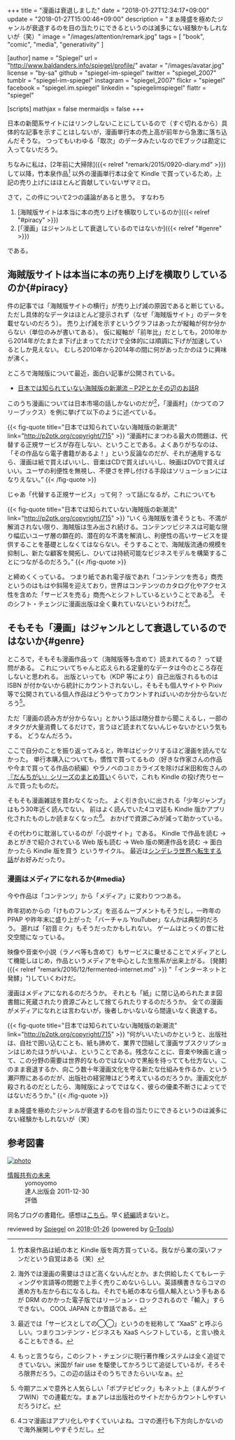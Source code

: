 +++
title = "漫画は衰退しました"
date =  "2018-01-27T12:34:17+09:00"
update =  "2018-01-27T15:00:46+09:00"
description = "まぁ隆盛を極めたジャンルが衰退するのを目の当たりにできるというのは滅多にない経験かもしれないが（笑）"
image = "/images/attention/remark.jpg"
tags        = [ "book", "comic", "media", "generativity" ]

[author]
  name      = "Spiegel"
  url       = "http://www.baldanders.info/spiegel/profile/"
  avatar    = "/images/avatar.jpg"
  license   = "by-sa"
  github    = "spiegel-im-spiegel"
  twitter   = "spiegel_2007"
  tumblr    = "spiegel-im-spiegel"
  instagram = "spiegel_2007"
  flickr    = "spiegel"
  facebook  = "spiegel.im.spiegel"
  linkedin  = "spiegelimspiegel"
  flattr    = "spiegel"

[scripts]
  mathjax = false
  mermaidjs = false
+++

日本の新聞系サイトにはリンクしないことにしているので（すぐ切れるから）具体的な記事を示すことはしないが，漫画単行本の売上高が前年から急激に落ち込んだそうな。
つってもいわゆる「取次」のデータみたいなのでEブックは勘定に入ってないだろう。

ちなみに私は，[2年前に大掃除]({{< relref "remark/2015/0920-diary.md" >}})して以降，竹本泉作品[^it1] 以外の漫画単行本は全て Kindle で買っているため，上記の売り上げにはほとんど貢献していないザマミロ。

[^it1]: 竹本泉作品は紙の本と Kindle 版を両方買っている。我ながら業の深いファンだという自覚はある（笑）

さて，この件について2つの議論があると思う。
すなわち

1. [海賊版サイトは本当に本の売り上げを横取りしているのか]({{< relref "#piracy" >}})
2. [「漫画」はジャンルとして衰退しているのではないか]({{< relref "#genre" >}})

である。

## 海賊版サイトは本当に本の売り上げを横取りしているのか{#piracy}

件の記事では「海賊版サイトの横行」が売り上げ減の原因であると断じている。
ただし具体的なデータはほとんど提示されず（なぜ「海賊版サイト」のデータを載せないのだろう）。
売り上げ減を示すというグラフはあったが縦軸が何か分からない（単位のみが書いてある）。
仮に縦軸が「前年比」だとしても，2010年から2014年がたまたま下げ止まってただけで全体的には順調に下げが加速しているとしか見えない。
むしろ2010年から2014年の間に何があったかのほうに興味が沸く。

ところで海賊版について最近，面白い記事が公開されている。

- [日本では知られていない海賊版の新潮流 – P2Pとかその辺のお話R](http://p2ptk.org/copyright/715)

このうち漫画については日本市場の話しかないのだが[^cj]，「漫画村」（かつてのフリーブックス）を例に挙げて以下のように述べている。

[^cj]: 海外では漫画の需要はさほど高くないんだとか。また供給したくてもレーティングや言語等の問題で上手く売りこめないらしい。英語横書きならコマの進め方も左から右になるしね。それでも紙の本なら個人輸入という手もあるが DRM のかかった電子版ではリージョン・ロックされるので「輸入」すらできない。 COOL JAPAN とか昔話である。

{{< fig-quote title="日本では知られていない海賊版の新潮流" link="http://p2ptk.org/copyright/715" >}}
<q>漫画村にまつわる最大の問題は、代替する正規サービスが存在しない、ということである。よくありがちなのは、「その作品なら電子書籍があるよ！」という反論なのだが、それが通用するなら、漫画は紙で買えばいいし、音楽はCDで買えばいいし、映画はDVDで買えばいい。ユーザの利便性を無視し、不便さを押し付ける手段はソリューションにはなりえない。</q>
{{< /fig-quote >}}

じゃあ「代替する正規サービス」って何？ って話になるが，これについても

{{< fig-quote title="日本では知られていない海賊版の新潮流" link="http://p2ptk.org/copyright/715" >}}
<q>いくら海賊版を潰そうとも、不満が解消されない限り、海賊版は生み出され続ける。コンテンツビジネスは可能な限り幅広いユーザ層の顕在的、潜在的な不満を解消し、利便性の高いサービスを提供することを基礎としなくてはならない。そうすることで、海賊版流通の規模を抑制し、新たな顧客を開拓し、ひいては持続可能なビジネスモデルを構築することにつながるのだろう。</q>
{{< /fig-quote >}}

と締めくくっている。
つまり紙であれ電子版であれ「コンテンツを売る」商売というのはもはや斜陽を迎えており，世界はコンテンツのカタログ化やアクセス性を含めた「サービスを売る」商売へとシフトしているということである[^xaas1]。
そのシフト・チェンジに漫画出版は全く乗れていないというわけだ[^cr1]。

[^xaas1]: 最近では「サービスとしての◯◯」というのを総称して “XaaS” と呼ぶらしい。つまりコンテンツ・ビジネスも XaaS へシフトしている，と言い換えることもできる。
[^cr1]: もっと言うなら，このシフト・チェンジに現行著作権システムは全く追従できていない。米国が fair use を駆使してかろうじて追従しているが，そろそろ限界だろう。この辺の話はそのうちできたらいいなぁ。

## そもそも「漫画」はジャンルとして衰退しているのではないか{#genre}

ところで，そもそも漫画作品って（海賊版等も含めて）読まれてるの？ って疑問がある。
これについてちゃんと応えられる定量的なデータは今のところ存在しないと思われる。
出版といっても（KDP 等により）自己出版されるものは ISBN が付かないから統計にカウントされないし，そもそも個人サイトや Pixiv 等で公開されている個人作品はどうやってカウントすればいいのか分からないだろう[^c1]。

[^c1]: 今期アニメで意外と人気らしい「ポプテピピック」もネット上（まんがライフWIN）での連載だな。まぁアレは出版社のサイトだからカウントしやすいだろうけど。

ただ「漫画の読み方が分からない」とかいう話は随分昔から聞こえるし，一部のオタクが大量消費してるだけで，言うほど読まれてないんじゃないかという気もする。
どうなんだろう。

ここで自分のことを振り返ってみると，昨年はビックリするほど漫画を読んでなかった。
単行本購入についても，慣性で買ってるもの（好きな作家さんの作品や今まで買ってる作品の続編）やラノベのコミカライズを除けば米田和佐さんの[『だんちがい』シリーズのまとめ買い](https://www.amazon.co.jp/exec/obidos/ASIN/B074C2QQRN/baldandersinf-22/)くらいで，これも Kindle の投げ売りセールで買ったものだ。

そもそも漫画雑誌を買わなくなった。
よく引き合いに出される「少年ジャンプ」はもう30年近く読んでない。
前はよく読んでいた4コマ誌も Kindle 版かアプリ化されたものしか読まなくなった[^c2]。
おかげで資源ごみが減って助かっている。

[^c2]: 4コマ漫画はアプリ化しやすくていいよね。コマの進行も下方向しかないので海外展開しやすそうだし。

その代わりに耽溺しているのが「小説サイト」である。
Kindle で作品を読む → あとがきで紹介されている Web 版も読む → Web 版の関連作品を読む → 面白かったら Kindle 版を買う というサイクル。
最近は[シンデレラ世界へ転生する話](https://ncode.syosetu.com/n1898cz/ "ロイヤルウエディングお断り！")がお好みだったり。

### 漫画はメディアになれるか{#media}

今や作品は「コンテンツ」から「メディア」に変わりつつある。

昨年初めからの「けものフレンズ」を巡るムーブメントもそうだし，一昨年の PPAP や昨年末に盛り上がった「バーチャル YouTuber」なんかは典型的だろう。
遡れば「初音ミク」もそうだったかもしれない。
ゲームはとっくの昔に社交空間になっている。

映像や音楽や小説（ラノベ等も含めて）もサービスに乗せることでメディアとして機能しはじめ，作品というメディアを中心とした生態系が出来上がる。
[発酵]({{< relref "remark/2016/12/fermented-internet.md" >}} "「インターネットと発酵」")していくわけだ。

漫画はメディアになれるのだろうか。
それとも「紙」に閉じ込められたまま図書館に死蔵されたり資源ごみとして捨てられたりするのだろうか。
全ての漫画がメディアになれとは言わないが，後者しかいないなら間違いなく衰退する。

{{< fig-quote title="日本では知られていない海賊版の新潮流" link="http://p2ptk.org/copyright/715" >}}
<q>何がいいたいのかというと、出版社は、自社で囲い込むことも、紙も諦めて、業界で団結して漫画サブスクリプションはじめたほうがいいよ、ということである。残念なことに、音楽や映画と違って、この分野の需要は世界的なものではないので黒船を待ってても仕方ない。このまま衰退するか、向こう数十年漫画文化を守る新たな仕組みを作るか、という瀬戸際にあるのだが、出版社の経営陣はどう考えているのだろうか。漫画文化が殺されるのだとしたら、海賊版によってではなく、彼らの優柔不断さによってではないだろうか。</q>
{{< /fig-quote >}}

まぁ隆盛を極めたジャンルが衰退するのを目の当たりにできるというのは滅多にない経験かもしれないが（笑）

## 参考図書

<div class="hreview" >
	<a class="item url" href="https://tatsu-zine.com/books/infoshare"><img src="https://tatsu-zine.com/images/books/15/cover_s.jpg" alt="photo" class="photo"  /></a>
	<dl>
		<dt class="fn"><a class="item url" href="https://tatsu-zine.com/books/infoshare">情報共有の未来</a></dt>
		<dd>yomoyomo</dd>
		<dd>達人出版会 2011-12-30</dd>
		<dd>評価<abbr class="rating" title="4"><img src="http://g-images.amazon.com/images/G/01/detail/stars-4-0.gif" alt="" /></abbr></dd>
	</dl>
<p class="description">同名ブログの書籍化。感想は<a href="http://www.baldanders.info/spiegel/log2/000611.shtml">こちら</a>。早く<a href="https://tatsu-zine.com/books/infoshare2">続編</a>読まないと。</p>
<p class="gtools" >reviewed by <a href='#maker' class='reviewer'>Spiegel</a> on <abbr class="dtreviewed" title="2018-01-26">2018-01-26</abbr> (powered by <a href="http://www.goodpic.com/mt/aws/index.html" >G-Tools</a>)</p>
</div>
